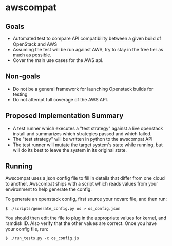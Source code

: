 # awscompat

## Goals

   * Automated test to compare API compatibility between a given build of OpenStack and AWS
   * Assuming the test will be run against AWS, try to stay in the free tier as much as possible.
   * Cover the main use cases for the AWS api.

## Non-goals

   * Do not be a general framework for launching Openstack builds for testing
   * Do not attempt full coverage of the AWS API.

## Proposed Implementation Summary

   * A test runner which executes a "test strategy" against a live openstack install and summarizes which strategies passed and which failed.
   * The "test strategy" will be written in python to the awscompat API
   * The test runner will mutate the target system's state while running, but will do its best to leave the system in its original state.

## Running

Awscompat uses a json config file to fill in details that differ from one cloud to another. Awscompat ships with a script which reads values from your environment to help generate the config.

To generate an openstack config, first source your novarc file, and then run:

    $ ./scripts/generate_config.py os > os_config.json

You should then edit the file to plug in the appropriate values for kernel, and ramdisk ID. Also verify that the other values are correct.
Once you have your config file, run:

    $ ./run_tests.py -c os_config.js
